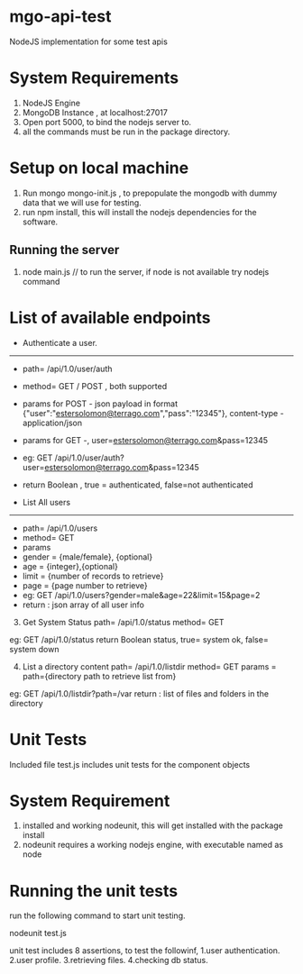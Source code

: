 mgo-api-test
============

NodeJS implementation for some test apis

System Requirements
===================

1. NodeJS Engine
2. MongoDB Instance , at localhost:27017
3. Open port 5000, to bind the nodejs server to.
4. all the commands must be run in the package directory.

Setup on local machine
======================

1. Run mongo mongo-init.js , to prepopulate the mongodb with dummy data that we will use for testing.
2. run npm install, this will install the nodejs dependencies for the software.

Running the server
------------------
1. node main.js // to run the server, if node is not available try nodejs command

List of available endpoints
===========================

- Authenticate a user.
-----------------------
- path= /api/1.0/user/auth
- method= GET / POST , both supported
- params for POST - json payload in format {"user":"estersolomon@terrago.com","pass":"12345"}, content-type -application/json
- params for GET -, user=estersolomon@terrago.com&pass=12345
- eg: GET /api/1.0/user/auth?user=estersolomon@terrago.com&pass=12345
- return Boolean , true = authenticated, false=not authenticated

- List All users
-----------------
- path= /api/1.0/users
- method= GET
- params
- gender = {male/female}, {optional}
- age = {integer},{optional}
- limit = {number of records to retrieve}
- page = {page number to retrieve}
- eg: GET /api/1.0/users?gender=male&age=22&limit=15&page=2
- return : json array of all user info

3. Get System Status
path= /api/1.0/status
method= GET

eg: GET /api/1.0/status
return Boolean status, true= system ok, false= system down

4. List a directory content
path= /api/1.0/listdir
method= GET
params =
path={directory path to retrieve list from}

eg: GET /api/1.0/listdir?path=/var
return : list of files and folders in the directory

Unit Tests
===========

Included file test.js includes unit tests for the component objects

System Requirement
==================

1. installed and working nodeunit, this will get installed with the package install
2. nodeunit requires a working nodejs engine, with executable named as node

Running the unit tests
======================
run the following command to start unit testing.

nodeunit test.js

unit test includes 8 assertions, to test the followinf, 
1.user authentication.
2.user profile.
3.retrieving files.
4.checking db status.